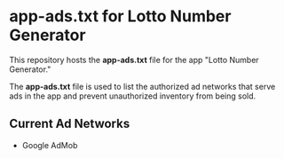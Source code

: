 # app-ads.txt for Lotto Number Generator

This repository hosts the **app-ads.txt** file for the app "Lotto Number Generator."

The **app-ads.txt** file is used to list the authorized ad networks that serve ads in the app and prevent unauthorized inventory from being sold.

## Current Ad Networks
- Google AdMob 
